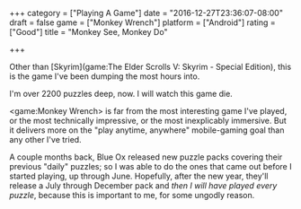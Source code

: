 +++
category = ["Playing A Game"]
date = "2016-12-27T23:36:07-08:00"
draft = false
game = ["Monkey Wrench"]
platform = ["Android"]
rating = ["Good"]
title = "Monkey See, Monkey Do"

+++

Other than [Skyrim](game:The Elder Scrolls V: Skyrim - Special Edition), this is the game I've been dumping the most hours into.

I'm over 2200 puzzles deep, now.  I will watch this game die.

<game:Monkey Wrench> is far from the most interesting game I've played, or the most technically impressive, or the most inexplicably immersive.  But it delivers more on the "play anytime, anywhere" mobile-gaming goal than any other I've tried.

A couple months back, Blue Ox released new puzzle packs covering their previous "daily" puzzles; so I was able to do the ones that came out before I started playing, up through June.  Hopefully, after the new year, they'll release a July through December pack and <i>then I will have played every puzzle</i>, because this is important to me, for some ungodly reason.
